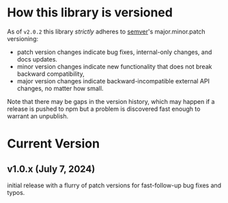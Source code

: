 # How this library is versioned

As of `v2.0.2` this library _strictly_ adheres to [semver](https://semver.org)'s major.minor.patch versioning:

- patch version changes indicate bug fixes, internal-only changes, and docs updates.
- minor version changes indicate new functionality that does not break backward compatibility,
- major version changes indicate backward-incompatible external API changes, no matter how small.

Note that there may be gaps in the version history, which may happen if a release is pushed to npm but a problem is discovered fast enough to warrant an unpublish.

# Current Version

## v1.0.x (July 7, 2024)

initial release with a flurry of patch versions for fast-follow-up bug fixes and typos.

